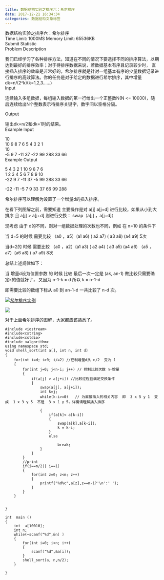 ```yaml
---
title: 数据结构实验之排序六：希尔排序
date: 2017-12-21 16:34:34
categories: 数据结构文章标签
---
```

  
数据结构实验之排序六：希尔排序  
Time Limit: 1000MS Memory Limit: 65536KB  
Submit Statistic  
Problem Description  
  
我们已经学习了各种排序方法，知道在不同的情况下要选择不同的排序算法，以期达到最好的排序效率；对于待排序数据来说，若数据基本有序且记录较少时，
直接插入排序的效率是非常好的，希尔排序就是<!-- more -->针对一组基本有序的少量数据记录进行排序的高效算法。你的任务是对于给定的数据进行希尔排序，其中增量dk=n/(2^k)(k=1,2,3……)  
Input  
  
连续输入多组数据，每组输入数据的第一行给出一个正整数N(N <= 10000)，随后连续给出N个整数表示待排序关键字，数字间以空格分隔。  
  
Output  
  
输出dk=n/2和dk=1时的结果。  
Example Input  
  
10  
10 9 8 7 6 5 4 3 2 1  
10  
-5 9 7 -11 37 -22 99 288 33 66   
Example Output  
  
5 4 3 2 1 10 9 8 7 6  
1 2 3 4 5 6 7 8 9 10  
-22 9 7 -11 37 -5 99 288 33 66   

-22 -11 -5 7 9 33 37 66 99 288 

希尔排序可以理解为设置了一个增量d的插入排序。

在看下列图解之前，需要知道 主要操作是对 a[j] a[j+d] 进行比较，如果从小到大排序 且 a[j] > a[j+d] 则进行交换：
swap（a[j] ，a[j+d]）

现考虑 由于 d的不同，则对一组数据处理的次数也不同，例如 在 n=10 的条件下

当 d=5 的时候 需要比较 （a0 ，a5）(a1 a6) ( a2 a7) ( a3 a8) (a4 a9) 5次

当d=2的 时候 需要比较 （a0 ，a2）(a1 a3) ( a2 a4) ( a3 a5) (a4 a6) （a5 ，a7）(a6 a8) ( a7
a9) 8次

总结上述规律如下：

当 增量d设为位置参数 的 时候 比较 最后一次一定是 (ak, an-1) 做比较只需要确定k的值就好了， 又因为 n-1-k = d 所以 k =
n-1-d

即需要比较的数组下标从 a0 到 an-1-d 一共比较了 n-d 次。

[
![希尔排序实例](https://gss3.bdstatic.com/7Po3dSag_xI4khGkpoWK1HF6hhy/baike/s%3D220/sign=0e7bb609b01bb0518b24b42a067ada77/b3fb43166d224f4a87a8c9380af790529822d1ec.jpg)
](https://baike.baidu.com/pic/%E5%B8%8C%E5%B0%94%E6%8E%92%E5%BA%8F/3229428/0/b3fb43166d224f4a87a8c9380af790529822d1ec?fr=lemma&ct=single
"希尔排序实例")

![](http://images2015.cnblogs.com/blog/1024555/201611/1024555-20161128110416068-1421707828.png)

对于上面希尔排序的图解，大家都应该熟悉了。  

    
    
    #include <iostream>
    #include<cstring>
    #include<cstdio>
    #include <algorithm>
    using namespace std;
    void shell_sort(int a[], int n, int d)
    {
        for(int i=d; i>0; i/=2) //控制增量d从 n/2  变为 1
        {
            for(int j=0; j<n-i; j++) // 控制比较次数 n-增量
            {
                if(a[j] > a[j+i]) //比较过程且满足交换条件
                {
                    swap(a[j], a[j+i]);
                    int k=j;
                    while(k-i>=0)   // 为直接插入的相关内容  即  3 x 5 y 1  变成  1 x 3 y 5  不是  3 x 1 y 5，详情请理解插入排序
    
                    {
                        if(a[k]< a[k-i])
                        {
                            swap(a[k],a[k-i]);
                            k = k-i;
                        }
                        else
    
                            break;
                    }
                }
            }
            //print
            if(i==n/2|| i==1)
            {
                for(int z=0; z<n; z++)
                {
                    printf("%d%c",a[z],z==n-1?'\n':' ');
                }
            }
        }
    
    
    }
    
    int  main ()
    {
        int  a[10010];
        int n;
        while(~scanf("%d",&n) )
        {
            for(int i=0; i<n; i++)
            {
                scanf("%d",&a[i]);
            }
            shell_sort(a, n,n/2);
        }
    
    }
    

  
  


